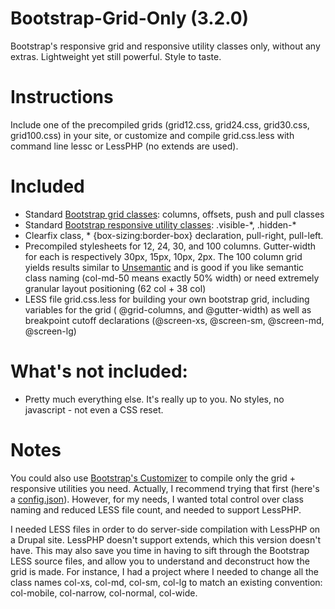 Bootstrap-Grid-Only (3.2.0)
===================

Bootstrap's responsive grid and responsive utility classes only, without any extras. Lightweight yet still powerful. Style to taste. 

# Instructions
Include one of the precompiled grids (grid12.css, grid24.css, grid30.css, grid100.css) in your site, or customize and compile grid.css.less with command line lessc or LessPHP (no extends are used). 

# Included
- Standard [Bootstrap grid classes](http://getbootstrap.com/css/#grid): columns, offsets, push and pull classes
- Standard [Bootstrap responsive utility classes](http://getbootstrap.com/css/#responsive-utilities): .visible-\*, .hidden-\*
- Clearfix class, * {box-sizing:border-box} declaration, pull-right, pull-left.
- Precompiled stylesheets for 12, 24, 30, and 100 columns. Gutter-width for each is respectively 30px, 15px, 10px, 2px. The 100 column grid yields results similar to [Unsemantic](http://unsemantic.com/) and is good if you like semantic class naming (col-md-50 means exactly 50% width) or need extremely granular layout positioning (62 col + 38 col) 
- LESS file grid.css.less for building your own bootstrap grid, including variables for the grid ( @grid-columns, and @gutter-width) as well as breakpoint cutoff declarations (@screen-xs, @screen-sm, @screen-md, @screen-lg)

# What's not included:
- Pretty much everything else. It's really up to you. No styles, no javascript - not even a CSS reset.

# Notes
You could also use [Bootstrap's Customizer](http://getbootstrap.com/customize/) to compile only the grid + responsive utilities you need. Actually, I recommend trying that first (here's a [config.json](https://gist.github.com/anonymous/e9d4b16ac54805b9ec6f)). However, for my needs, I wanted total control over class naming and reduced LESS file count, and needed to support LessPHP.

I needed LESS files in order to do server-side compilation with LessPHP on a Drupal site. LessPHP doesn't support extends, which this version doesn't have. This may also save you time in having to sift through the Bootstrap LESS source files, and allow you to understand and deconstruct how the grid is made. For instance, I had a project where I needed to change all the class names col-xs, col-md, col-sm, col-lg to match an existing convention: col-mobile, col-narrow, col-normal, col-wide. 